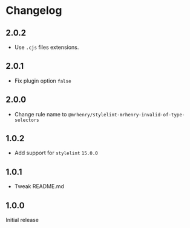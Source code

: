 # Changelog

## 2.0.2

- Use `.cjs` files extensions.

## 2.0.1

- Fix plugin option `false`

## 2.0.0

- Change rule name to `@mrhenry/stylelint-mrhenry-invalid-of-type-selectors`

## 1.0.2

- Add support for `stylelint` `15.0.0`

## 1.0.1

- Tweak README.md

## 1.0.0

Initial release
